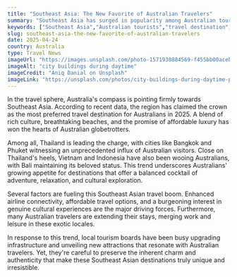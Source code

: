 ```yaml
---
title: "Southeast Asia: The New Favorite of Australian Travelers"
summary: "Southeast Asia has surged in popularity among Australian tourists in 2025, with countries like Thailand, Vietnam and Indonesia topping the list. Improved connectivity, competitive pricing, and a keen interest in authentic cultural experiences are driving this trend."
keywords: ["Southeast Asia","Australian tourists","travel destination","Thailand","Vietnam","Indonesia","cultural experiences","airline connectivity","affordable travel","tourism boards"]
slug: southeast-asia-the-new-favorite-of-australian-travelers
date: 2025-04-24
country: Australia
type: Travel News
imageUrl: "https://images.unsplash.com/photo-1571930884569-f455bb00aceb?crop=entropy&cs=tinysrgb&fit=max&fm=jpg&ixid=M3w3Mzk5OTB8MHwxfHNlYXJjaHwxfHxTb3V0aGVhc3QlMjBBc2lhfGVufDB8MHx8fDE3NDU0Nzk2NzF8MA&ixlib=rb-4.0.3&q=80&w=1080"
imageAlt: "city buildings during daytime"
imageCredit: "Aniq Danial on Unsplash"
imageLink: "https://unsplash.com/photos/city-buildings-during-daytime-prZLk4DWgzY"
---
```


In the travel sphere, Australia's compass is pointing firmly towards Southeast Asia. According to recent data, the region has claimed the crown as the most preferred travel destination for Australians in 2025. A blend of rich culture, breathtaking beaches, and the promise of affordable luxury has won the hearts of Australian globetrotters.

Among all, Thailand is leading the charge, with cities like Bangkok and Phuket witnessing an unprecedented influx of Australian visitors. Close on Thailand's heels, Vietnam and Indonesia have also been wooing Australians, with Bali maintaining its beloved status. This trend underscores Australians' growing appetite for destinations that offer a balanced cocktail of adventure, relaxation, and cultural exploration.

Several factors are fueling this Southeast Asian travel boom. Enhanced airline connectivity, affordable travel options, and a burgeoning interest in genuine cultural experiences are the major driving forces. Furthermore, many Australian travelers are extending their stays, merging work and leisure in these exotic locales.

In response to this trend, local tourism boards have been busy upgrading infrastructure and unveiling new attractions that resonate with Australian travelers. Yet, they're careful to preserve the inherent charm and authenticity that make these Southeast Asian destinations truly unique and irresistible.